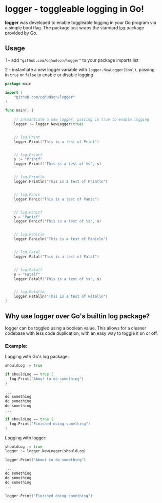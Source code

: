 # logger - toggleable logging in Go!

**logger** was developed to enable toggleable logging in your Go program via a simple bool flag. The package just wraps the standard [log](https://pkg.go.dev/log) package provided by Go.

## Usage

1 - add `"github.com/cqhudson/logger"` to your package imports list

2 - instantiate a new logger variable with `logger.NewLogger(bool)`, passing in `true` or `false` to enable or disable logging

```go
package main

import (
	"github.com/cqhudson/logger"
)	

func main() {
	
	// Instantiate a new logger, passing in true to enable logging
	logger := logger.NewLogger(true)


    // log.Print
	logger.Print("This is a test of Print")


    // log.Printf
	s := "Printf"
	logger.Printf("This is a test of %s", s)


    // log.Println
	logger.Println("This is a test of Println")


    // log.Panic
	logger.Panic("This is a test of Panic")


    // log.Panicf
	s = "Panicf"
	logger.Panicf("This is a test of %s", s)


    // log.Panicln
	logger.Panicln("This is a test of Panicln")


    // log.Fatal
	logger.Fatal("This is a test of Fatal")


    // log.Fatalf
	s = "Fatalf"
	logger.Fatalf("This is a test of %s", s)


    // log.Fatalln
	logger.Fatalln("This is a test of Fatalln")
}
```

## Why use logger over Go's builtin log package?

logger can be toggled using a boolean value. This allows for a cleaner codebase with less code duplication, with an easy way to toggle it on or off.

### Example:

Logging with Go's log package:

```go
shouldLog := true

if shouldLog == true {
  log.Print("About to do something")
}

...
do something
do something
do something
...

if shouldLog == true {
  log.Print("Finished doing something")
}
```

Logging with logger:

```go
shouldLog := true
logger := logger.NewLogger(shouldLog)

logger.Print("About to do something")

...
do something
do something
do something
...

logger.Print("Finished doing something")
```
